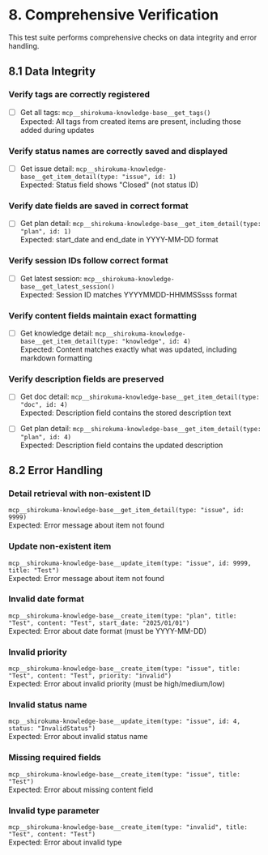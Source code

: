 # 8. Comprehensive Verification

This test suite performs comprehensive checks on data integrity and error handling.

## 8.1 Data Integrity

### Verify tags are correctly registered
- [ ] Get all tags: `mcp__shirokuma-knowledge-base__get_tags()`  
      Expected: All tags from created items are present, including those added during updates

### Verify status names are correctly saved and displayed
- [ ] Get issue detail: `mcp__shirokuma-knowledge-base__get_item_detail(type: "issue", id: 1)`  
      Expected: Status field shows "Closed" (not status ID)

### Verify date fields are saved in correct format
- [ ] Get plan detail: `mcp__shirokuma-knowledge-base__get_item_detail(type: "plan", id: 1)`  
      Expected: start_date and end_date in YYYY-MM-DD format

### Verify session IDs follow correct format
- [ ] Get latest session: `mcp__shirokuma-knowledge-base__get_latest_session()`  
      Expected: Session ID matches YYYYMMDD-HHMMSSsss format

### Verify content fields maintain exact formatting
- [ ] Get knowledge detail: `mcp__shirokuma-knowledge-base__get_item_detail(type: "knowledge", id: 4)`  
      Expected: Content matches exactly what was updated, including markdown formatting

### Verify description fields are preserved
- [ ] Get doc detail: `mcp__shirokuma-knowledge-base__get_item_detail(type: "doc", id: 4)`  
      Expected: Description field contains the stored description text

- [ ] Get plan detail: `mcp__shirokuma-knowledge-base__get_item_detail(type: "plan", id: 4)`  
      Expected: Description field contains the updated description

## 8.2 Error Handling

### Detail retrieval with non-existent ID
`mcp__shirokuma-knowledge-base__get_item_detail(type: "issue", id: 9999)`  
Expected: Error message about item not found

### Update non-existent item
`mcp__shirokuma-knowledge-base__update_item(type: "issue", id: 9999, title: "Test")`  
Expected: Error message about item not found

### Invalid date format
`mcp__shirokuma-knowledge-base__create_item(type: "plan", title: "Test", content: "Test", start_date: "2025/01/01")`  
Expected: Error about date format (must be YYYY-MM-DD)

### Invalid priority
`mcp__shirokuma-knowledge-base__create_item(type: "issue", title: "Test", content: "Test", priority: "invalid")`  
Expected: Error about invalid priority (must be high/medium/low)

### Invalid status name
`mcp__shirokuma-knowledge-base__update_item(type: "issue", id: 4, status: "InvalidStatus")`  
Expected: Error about invalid status name

### Missing required fields
`mcp__shirokuma-knowledge-base__create_item(type: "issue", title: "Test")`  
Expected: Error about missing content field

### Invalid type parameter
`mcp__shirokuma-knowledge-base__create_item(type: "invalid", title: "Test", content: "Test")`  
Expected: Error about invalid type